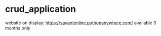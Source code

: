 # crud_application

website on display:
https://savantonline.pythonanywhere.com/
available 3 months only
